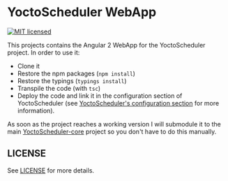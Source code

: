 # YoctoScheduler WebApp

[![MIT licensed](https://img.shields.io/badge/license-MIT-blue.svg)](https://raw.githubusercontent.com/hyperium/hyper/master/LICENSE)

This projects contains the Angular 2 WebApp for the YoctoScheduler project. In order to use it:

* Clone it
* Restore the npm packages (```npm install```)
* Restore the typings (```typings install```) 
* Transpile the code (with ```tsc```)
* Deploy the code and link it in the configuration section of YoctoScheduler (see [YoctoScheduler's configuration section](https://github.com/MindFlavor/YoctoScheduler-core/blob/master/docs/configuration.md) for more information).

As soon as the project reaches a working version I will submodule it to the main [YoctoScheduler-core](https://github.com/MindFlavor/YoctoScheduler-core) project so you don't have to do this manually.

## LICENSE
See [LICENSE](https://github.com/MindFlavor/YoctoScheduler-core) for more details.